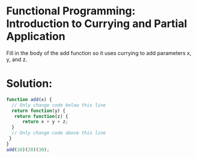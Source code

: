# Functional Programming: Introduction to Currying and Partial Application
Fill in the body of the add function so it uses currying to add parameters x, y, and z.
# Solution:
```javascript
function add(x) {
  // Only change code below this line
  return function(y) {
   return function(z) {
      return x + y + z;
  }
  // Only change code above this line
 }
}
add(10)(20)(30);
```